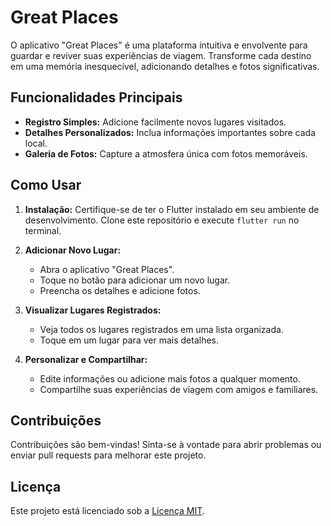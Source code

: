 # Great Places

O aplicativo "Great Places" é uma plataforma intuitiva e envolvente para guardar e reviver suas experiências de viagem. Transforme cada destino em uma memória inesquecível, adicionando detalhes e fotos significativas.

## Funcionalidades Principais

- **Registro Simples:** Adicione facilmente novos lugares visitados.
- **Detalhes Personalizados:** Inclua informações importantes sobre cada local.
- **Galeria de Fotos:** Capture a atmosfera única com fotos memoráveis.

## Como Usar

1. **Instalação:**
   Certifique-se de ter o Flutter instalado em seu ambiente de desenvolvimento. Clone este repositório e execute `flutter run` no terminal.

2. **Adicionar Novo Lugar:**
   - Abra o aplicativo "Great Places".
   - Toque no botão para adicionar um novo lugar.
   - Preencha os detalhes e adicione fotos.

3. **Visualizar Lugares Registrados:**
   - Veja todos os lugares registrados em uma lista organizada.
   - Toque em um lugar para ver mais detalhes.

4. **Personalizar e Compartilhar:**
   - Edite informações ou adicione mais fotos a qualquer momento.
   - Compartilhe suas experiências de viagem com amigos e familiares.

## Contribuições

Contribuições são bem-vindas! Sinta-se à vontade para abrir problemas ou enviar pull requests para melhorar este projeto.

## Licença

Este projeto está licenciado sob a [Licença MIT](LICENSE).
